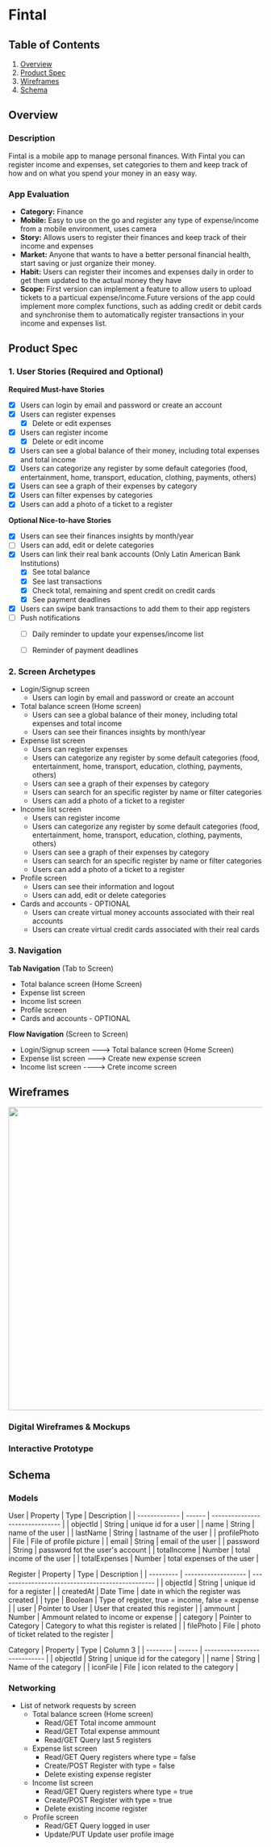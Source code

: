 # Fintal

## Table of Contents
1. [Overview](#Overview)
1. [Product Spec](#Product-Spec)
1. [Wireframes](#Wireframes)
2. [Schema](#Schema)

## Overview
### Description
Fintal is a mobile app to manage personal finances. With Fintal you can register income and expenses, set categories to them and keep track of how and on what you spend your money in an easy way.

### App Evaluation

- **Category:** Finance
- **Mobile:** Easy to use on the go and register any type of expense/income from a mobile environment, uses camera
- **Story:** Allows users to register their finances and keep track of their income and expenses
- **Market:** Anyone that wants to have a better personal financial health, start saving or just organize their money.
- **Habit:** Users can register their incomes and expenses daily in order to get them updated to the actual money they have
- **Scope:** First version can implement a feature to allow users to upload tickets to a particual expense/income.Future versions of the app could implement more complex functions, such as adding credit or debit cards and synchronise them to automatically register transactions in your income and expenses list.

## Product Spec

### 1. User Stories (Required and Optional)

**Required Must-have Stories**

* [x] Users can login by email and password or create an account
* [x] Users can register expenses
    * [x] Delete or edit expenses
* [x] Users can register income
    * [x] Delete or edit income
* [x] Users can see a global balance of their money, including total expenses and total income
* [x] Users can categorize any register by some default categories (food, entertainment, home, transport, education, clothing, payments, others)
* [x] Users can see a graph of their expenses by category
* [x] Users can filter expenses by categories
* [x] Users can add a photo of a ticket to a register

**Optional Nice-to-have Stories**
* [x] Users can see their finances insights by month/year
* [ ] Users can add, edit or delete categories
* [x] Users can link their real bank accounts (Only Latin American Bank Institutions)
    * [x] See total balance
    * [x] See last transactions
    * [x] Check total, remaining and spent credit on credit cards
    * [x] See payment deadlines
* [x] Users can swipe bank transactions to add them to their app registers
* [ ] Push notifications
    * [ ] Daily reminder to update your expenses/income list
    * [ ] Reminder of payment deadlines


### 2. Screen Archetypes

* Login/Signup screen
   * Users can login by email and password or create an account
* Total balance screen (Home screen)
    * Users can see a global balance of their money, including total expenses and total income
    * Users can see their finances insights by month/year
* Expense list screen
    * Users can register expenses
    * Users can categorize any register by some default categories (food, entertainment, home, transport, education, clothing, payments, others)
    * Users can see a graph of their expenses by category
    * Users can search for an specific register by name or filter categories
    * Users can add a photo of a ticket to a register
* Income list screen
    * Users can register income
    * Users can categorize any register by some default categories (food, entertainment, home, transport, education, clothing, payments, others)
    * Users can see a graph of their expenses by category
    * Users can search for an specific register by name or filter categories
    * Users can add a photo of a ticket to a register
* Profile screen
    * Users can see their information and logout
    * Users can add, edit or delete categories
* Cards and accounts - OPTIONAL
    * Users can create virtual money accounts associated with their real accounts
    * Users can create virtual credit cards associated with their real cards

### 3. Navigation

**Tab Navigation** (Tab to Screen)

* Total balance screen (Home Screen)
* Expense list screen
* Income list screen
* Profile screen
* Cards and accounts - OPTIONAL

**Flow Navigation** (Screen to Screen)

* Login/Signup screen ---> Total balance screen (Home Screen)
* Expense list screen ---> Create new expense screen
* Income list screen ----> Crete income screen

## Wireframes
<img src="https://raw.githubusercontent.com/luisedgtz/Fintal-FBU/main/wireframe.png" width=600>

### Digital Wireframes & Mockups

### Interactive Prototype

## Schema 

### Models

User
| Property      | Type   | Description                     |
| ------------- | ------ | ------------------------------- |
| objectId      | String | unique id for a user            |
| name          | String | name of the user                |
| lastName      | String | lastname of the user            |
| profilePhoto  | File   | File of profile picture         |
| email         | String | email of the user               |
| password      | String | password fot the user's account |
| totalIncome   | Number | total income of the user        |
| totalExpenses | Number | total expenses of the user      |

Register
| Property  | Type                | Description                                      |
| --------- | ------------------- | ------------------------------------------------ |
| objectId  | String              | unique id for a register                         |
| createdAt | Date Time           | date in which the register was created           |
| type      | Boolean             | Type of register, true = income, false = expense |
| user      | Pointer to User     | User that created this register                  |
| ammount   | Number              | Ammount related to income or expense             |
| category  | Pointer to Category | Category to what this register is related        |
| filePhoto | File                | photo of ticket related to the register          |

Category
| Property | Type   | Column 3                     |
| -------- | ------ | ---------------------------- |
| objectId | String | unique id for the category   |
| name     | String | Name of the category         |
| iconFile | File   | icon related to the category |


### Networking
- List of network requests by screen
    - Total balance screen (Home screen)
        - Read/GET Total income ammount
        - Read/GET Total expense ammount
        - Read/GET Query last 5 registers
    - Expense list screen
        - Read/GET Query registers where type = false
        - Create/POST Register with type = false
        - Delete existing expense register
    - Income list screen
        - Read/GET Query registers where type = true
        - Create/POST Register with type = true
        - Delete existing income register
    - Profile screen
        - Read/GET Query logged in user
        - Update/PUT Update user profile image
